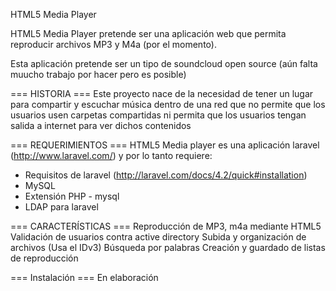 HTML5 Media Player

HTML5 Media Player pretende ser una aplicación web que permita reproducir archivos MP3 y M4a (por el momento).

Esta aplicación pretende ser un tipo de soundcloud open source (aún falta muucho trabajo por hacer pero es posible)

=== HISTORIA ===
Este proyecto nace de la necesidad de tener un lugar para compartir y escuchar música dentro de una red que no permite que los usuarios usen carpetas compartidas ni permita que los usuarios tengan salida a internet para ver dichos contenidos

=== REQUERIMIENTOS ===
HTML5 Media player es una aplicación laravel (http://www.laravel.com/) y por lo tanto requiere:

* Requisitos de laravel (http://laravel.com/docs/4.2/quick#installation)
* MySQL 
* Extensión PHP - mysql
* LDAP para laravel 

=== CARACTERÍSTICAS ===
Reproducción de MP3, m4a mediante HTML5
Validación de usuarios contra active directory
Subida y organización de archivos (Usa el IDv3)
Búsqueda por palabras
Creación y guardado de listas de reproducción

=== Instalación ===
En elaboración
